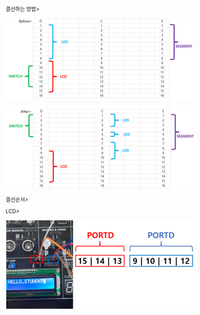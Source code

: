 결선하는 방법>

![image-20231212050922798](./../images/image-20231212050922798.png)

![image-20231212050938325](./../images/image-20231212050938325.png)

결선순서>

LCD>

![image-20231216154821549](./../images/image-20231216154821549.png)